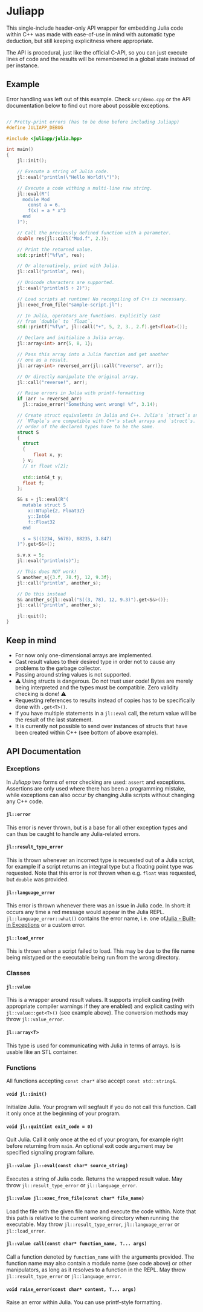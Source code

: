 # Juliapp

This single-include header-only API wrapper for embedding Julia code within C++ was made with ease-of-use in mind with automatic type deduction, but still keeping explicitness where appropriate.

The API is procedural, just like the official C-API, so you can just execute lines of code and the results will be remembered in a global state instead of per instance.

## Example

Error handling was left out of this example. Check `src/demo.cpp` or the API documentation below to find out more about possible exceptions.

```cpp

// Pretty-print errors (has to be done before including Juliapp)
#define JULIAPP_DEBUG

#include <juliapp/julia.hpp>

int main()
{
    jl::init();

    // Execute a string of Julia code.
    jl::eval("println(\"Hello World!\")");

    // Execute a code withing a multi-line raw string.
    jl::eval(R"(
      module Mod
        const a = 6.
        f(x) = a * x^3
      end
    )");

    // Call the previously defined function with a parameter.
    double res{jl::call("Mod.f", 2.)};

    // Print the returned value.
    std::printf("%f\n", res);

    // Or alternatively, print with Julia.
    jl::call("println", res);

    // Unicode characters are supported.
    jl::eval("println(5 ÷ 2)");

    // Load scripts at runtime! No recompiling of C++ is necessary.
    jl::exec_from_file("sample-script.jl");

    // In Julia, operators are functions. Explicitly cast
    // from `double` to `float`. 
    std::printf("%f\n", jl::call("+", 5, 2, 3., 2.f).get<float>());

    // Declare and initialize a Julia array.
    jl::array<int> arr{5, 8, 1};

    // Pass this array into a Julia function and get another
    // one as a result.
    jl::array<int> reversed_arr{jl::call("reverse", arr)};

    // Or directly manipulate the original array.
    jl::call("reverse!", arr);

    // Raise errors in Julia with printf-formatting
    if (arr != reversed_arr)
      jl::raise_error("Something went wrong! %f", 3.14);

    // Create struct equivalents in Julia and C++. Julia's `struct`s and
    // `NTuple`s are compatible with C++'s stack arrays and `struct`s. The
    // order of the declared types have to be the same.
    struct S
    {
      struct
      {
          float x, y;
      } v;
      // or float v[2];
      
      std::int64_t y;
      float f;
    };

    S& s = jl::eval(R"(
      mutable struct S
        x::NTuple{2, Float32}
        y::Int64
        f::Float32
      end

      s = S((1234, 5678), 88235, 3.847)
    )").get<S&>();

    s.v.x = 5;
    jl::eval("println(s)");

    // This does NOT work!
    S another_s{{3.f, 78.f}, 12, 9.3f};
    jl::call("println", another_s);

    // Do this instead
    S& another_s{jl::eval("S((3, 78), 12, 9.3)").get<S&>()};
    jl::call("println", another_s);

    jl::quit();
}
```

## Keep in mind

* For now only one-dimensional arrays are implemented.
* Cast result values to their desired type in order not to cause any problems to the garbage collector.
* Passing around string values is not supported.
* :warning: Using structs is dangerous. Do not trust user code! Bytes are merely being interpreted and the types must be compatible. Zero validity checking is done! :warning:
* Requesting references to results instead of copies has to be specifically done with `.get<T>()`.
* If you have multiple statements in a `jl::eval` call, the return value will be the result of the last statement.
* It is currently not possible to send over instances of structs that have been created within C++ (see bottom of above example).

## API Documentation

### Exceptions

In *Juliapp* two forms of error checking are used: `assert` and exceptions. Assertions are only used where there has been a programming mistake, while exceptions can also occur by changing Julia scripts without changing any C++ code.

#### `jl::error`
This error is never thrown, but is a base for all other exception types and can thus be caught to handle any Julia-related errors.

#### `jl::result_type_error` 
This is thrown whenever an incorrect type is requested out of a Julia script, for example if a script returns an integral type but a floating point type was requested. Note that this error is *not* thrown when e.g. `float` was requested, but `double` was provided.

#### `jl::language_error`
This error is thrown whenever there was an issue in Julia code. In short: it occurs any time a red message would appear in the Julia REPL. `jl::language_error::what()` contains the error name, i.e. one of[Julia - Built-in Exceptions](https://docs.julialang.org/en/stable/manual/control-flow/#Built-in-Exceptions-1) or a custom error.

#### `jl::load_error`
This is thrown when a script failed to load. This may be due to the file name being mistyped or the executable being run from the wrong directory.

### Classes

#### `jl::value`
This is a wrapper around result values. It supports implicit casting (with appropriate compiler warnings if they are enabled) and explicit casting with `jl::value::get<T>()` (see example above). The conversion methods may throw `jl::value_error`.

#### `jl::array<T>`
This type is used for communicating with Julia in terms of arrays. Is is usable like an STL container.

### Functions
All functions accepting `const char*` also accept `const std::string&`.

#### `void jl::init()`
Initialize Julia. Your program will segfault if you do not call this function. Call it only once at the beginning of your program.

#### `void jl::quit(int exit_code = 0)`
Quit Julia. Call it only once at the ed of your program, for example right before returning from `main`. An optional exit code argument may be specified signaling program failure.

#### `jl::value jl::eval(const char* source_string)`
Executes a string of Julia code. Returns the wrapped result value. May throw `jl::result_type_error` or `jl::language_error`.

#### `jl::value jl::exec_from_file(const char* file_name)`
Load the file with the given file name and execute the code within. Note that this path is relative to the current working directory when running the executable. May throw `jl::result_type_error`, `jl::language_error` or `jl::load_error`.

#### `jl::value call(const char* function_name, T... args)`
Call a function denoted by `function_name` with the arguments provided. The function name may also contain a module name (see code above) or other manipulators, as long as it resolves to a function in the REPL. May throw `jl::result_type_error` or `jl::language_error`.

#### `void raise_error(const char* content, T... args)`
Raise an error within Julia. You can use printf-style formatting.
